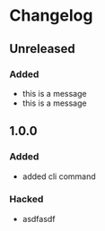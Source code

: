 # Changelog

## Unreleased
### Added
- this is a message
- this is a message

## 1.0.0
### Added
- added cli command

### Hacked
- asdfasdf
